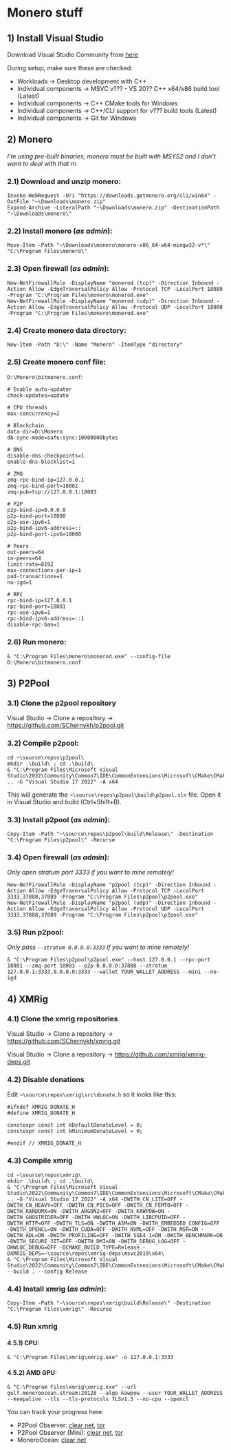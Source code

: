 # Monero stuff

## 1) Install Visual Studio

Download Visual Studio Community from [here](https://visualstudio.microsoft.com/)

During setup, make sure these are checked:
- Workloads -> Desktop development with C++
- Individual components -> MSVC v??? - VS 20?? C++ x64/x86 build tool (Latest)
- Individual components -> C++ CMake tools for Windows
- Individual components -> C++/CLI support for v??? build tools (Latest)
- Individual components -> Git for Windows

## 2) Monero

*I'm using pre-built binaries; monero must be built with MSYS2 and I don't want to deal with that rn*

### 2.1) Download and unzip monero:

```
Invoke-WebRequest -Uri "https://downloads.getmonero.org/cli/win64" -OutFile "~\Downloads\monero.zip"
Expand-Archive -LiteralPath "~\Downloads\monero.zip" -DestinationPath "~\Downloads\monero\"
```

### 2.2) Install monero (***as admin***):

```
Move-Item -Path "~\Downloads\monero\monero-x86_64-w64-mingw32-v*\" "C:\Program Files\monero\"
```

### 2.3) Open firewall (***as admin***):

```
New-NetFirewallRule -DisplayName "monerod (tcp)" -Direction Inbound -Action Allow -EdgeTraversalPolicy Allow -Protocol TCP -LocalPort 18080 -Program "C:\Program Files\monero\monerod.exe"
New-NetFirewallRule -DisplayName "monerod (udp)" -Direction Inbound -Action Allow -EdgeTraversalPolicy Allow -Protocol UDP -LocalPort 18080 -Program "C:\Program Files\monero\monerod.exe"
```

### 2.4) Create monero data directory:

```
New-Item -Path "D:\" -Name "Monero" -ItemType "directory"
```

### 2.5) Create monero conf file:

`D:\Monero\bitmonero.conf`:

```
# Enable auto-updater
check-updates=update

# CPU threads
max-concurrency=2

# Blockchain
data-dir=D:\Monero
db-sync-mode=safe:sync:10000000bytes

# DNS
disable-dns-checkpoints=1
enable-dns-blocklist=1

# ZMQ
zmq-rpc-bind-ip=127.0.0.1
zmq-rpc-bind-port=18082
zmq-pub=tcp://127.0.0.1:18083

# P2P
p2p-bind-ip=0.0.0.0
p2p-bind-port=18080
p2p-use-ipv6=1
p2p-bind-ipv6-address=::
p2p-bind-port-ipv6=18080

# Peers
out-peers=64
in-peers=64
limit-rate=8192
max-connections-per-ip=1
pad-transactions=1
no-igd=1

# RPC
rpc-bind-ip=127.0.0.1
rpc-bind-port=18081
rpc-use-ipv6=1
rpc-bind-ipv6-address=::1
disable-rpc-ban=1
```

### 2.6) Run monero:

```
& "C:\Program Files\monero\monerod.exe" --config-file D:\Monero\bitmonero.conf
```

## 3) P2Pool

### 3.1) Clone the p2pool repository

Visual Studio -> Clone a repository -> https://github.com/SChernykh/p2pool.git

### 3.2) Compile p2pool:

```
cd ~\source\repos\p2pool\
mkdir .\build\ ; cd .\build\
& "C:\Program Files\Microsoft Visual Studio\2022\Community\Common7\IDE\CommonExtensions\Microsoft\CMake\CMake\bin\cmake.exe" .. -G "Visual Studio 17 2022" -A x64
```

This will generate the `~\source\repos\p2pool\build\p2pool.sln` file. Open it in Visual Studio and build (Ctrl+Shift+B).

### 3.3) Install p2pool (***as admin***):

```
Copy-Item -Path "~\source\repos\p2pool\build\Release\" -Destination "C:\Program Files\p2pool\" -Recurse
```

### 3.4) Open firewall (***as admin***):

*Only open stratum port 3333 if you want to mine remotely!*

```
New-NetFirewallRule -DisplayName "p2pool (tcp)" -Direction Inbound -Action Allow -EdgeTraversalPolicy Allow -Protocol TCP -LocalPort 3333,37888,37889 -Program "C:\Program Files\p2pool\p2pool.exe"
New-NetFirewallRule -DisplayName "p2pool (udp)" -Direction Inbound -Action Allow -EdgeTraversalPolicy Allow -Protocol UDP -LocalPort 3333,37888,37889 -Program "C:\Program Files\p2pool\p2pool.exe"
```

### 3.5) Run p2pool:

*Only pass `--stratum 0.0.0.0:3333` if you want to mine remotely!*

```
& "C:\Program Files\p2pool\p2pool.exe" --host 127.0.0.1 --rpc-port 18081 --zmq-port 18083 --p2p 0.0.0.0:37888 --stratum 127.0.0.1:3333,0.0.0.0:3333 --wallet YOUR_WALLET_ADDRESS --mini --no-igd
```

## 4) XMRig

### 4.1) Clone the xmrig repositories

Visual Studio -> Clone a repository -> https://github.com/SChernykh/xmrig.git

Visual Studio -> Clone a repository -> https://github.com/xmrig/xmrig-deps.git

### 4.2) Disable donations

Edit `~\source\repos\xmrig\src\donate.h` so it looks like this:

```
#ifndef XMRIG_DONATE_H
#define XMRIG_DONATE_H

constexpr const int kDefaultDonateLevel = 0;
constexpr const int kMinimumDonateLevel = 0;

#endif // XMRIG_DONATE_H
```

### 4.3) Compile xmrig

```
cd ~\source\repos\xmrig\
mkdir .\build\ ; cd .\build\
& "C:\Program Files\Microsoft Visual Studio\2022\Community\Common7\IDE\CommonExtensions\Microsoft\CMake\CMake\bin\cmake.exe" .. -G "Visual Studio 17 2022" -A x64 -DWITH_CN_LITE=OFF -DWITH_CN_HEAVY=OFF -DWITH_CN_PICO=OFF -DWITH_CN_FEMTO=OFF -DWITH_RANDOMX=ON -DWITH_ARGON2=OFF -DWITH_KAWPOW=ON -DWITH_GHOSTRIDER=OFF -DWITH_HWLOC=ON -DWITH_LIBCPUID=OFF -DWITH_HTTP=OFF -DWITH_TLS=ON -DWITH_ASM=ON -DWITH_EMBEDDED_CONFIG=OFF -DWITH_OPENCL=ON -DWITH_CUDA=OFF -DWITH_NVML=OFF -DWITH_MSR=ON -DWITH_ADL=ON -DWITH_PROFILING=OFF -DWITH_SSE4_1=ON -DWITH_BENCHMARK=ON -DWITH_SECURE_JIT=OFF -DWITH_DMI=ON -DWITH_DEBUG_LOG=OFF -DHWLOC_DEBUG=OFF -DCMAKE_BUILD_TYPE=Release -DXMRIG_DEPS=~\source\repos\xmrig-deps\msvc2019\x64\
& "C:\Program Files\Microsoft Visual Studio\2022\Community\Common7\IDE\CommonExtensions\Microsoft\CMake\CMake\bin\cmake.exe" --build . --config Release
```

### 4.4) Install xmrig (***as admin***):

```
Copy-Item -Path "~\source\repos\xmrig\build\Release\" -Destination "C:\Program Files\xmrig\" -Recurse
```

### 4.5) Run xmrig

#### 4.5.1) CPU:

```
& "C:\Program Files\xmrig\xmrig.exe" -o 127.0.0.1:3333
```

#### 4.5.2) AMD GPU:

```
& "C:\Program Files\xmrig\xmrig.exe" --url gulf.moneroocean.stream:20128 --algo kawpow --user YOUR_WALLET_ADDRESS --keepalive --tls --tls-protocols TLSv1.3 --no-cpu --opencl
```

You can track your progress here:
- P2Pool Observer: [clear net](https://p2pool.observer/miner/YOUR_WALLET_ADDRESS), [tor](http://p2pool2giz2r5cpqicajwoazjcxkfujxswtk3jolfk2ubilhrkqam2id.onion/miner/YOUR_WALLET_ADDRESS)
- P2Pool Observer (Mini): [clear net](https://mini.p2pool.observer/miner/YOUR_WALLET_ADDRESS), [tor](http://p2pmin25k4ei5bp3l6bpyoap6ogevrc35c3hcfue7zfetjpbhhshxdqd.onion/miner/YOUR_WALLET_ADDRESS)
- MoneroOcean: [clear net](https://moneroocean.stream/#/dashboard?addr=YOUR_WALLET_ADDRESS)
